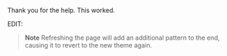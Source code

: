 Thank you for the help. This worked.

EDIT:

> **Note** Refreshing the page will add an additional pattern to the end, causing it to revert to the new theme again.
